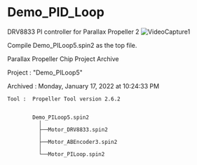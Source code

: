 # Demo_PID_Loop
 DRV8833 PI controller for Parallax Propeller 2
![VideoCapture1](https://user-images.githubusercontent.com/96515734/178653988-32f38e5f-09a4-492c-bb37-8046ce05a88b.jpg)

Compile Demo_PILoop5.spin2 as the top file.

Parallax Propeller Chip Project Archive

 Project :  "Demo_PILoop5"

Archived :  Monday, January 17, 2022 at 10:24:33 PM

    Tool :  Propeller Tool version 2.6.2


            Demo_PILoop5.spin2
              │
              ├──Motor_DRV8833.spin2
              │
              ├──Motor_ABEncoder3.spin2
              │
              └──Motor_PILoop.spin2
